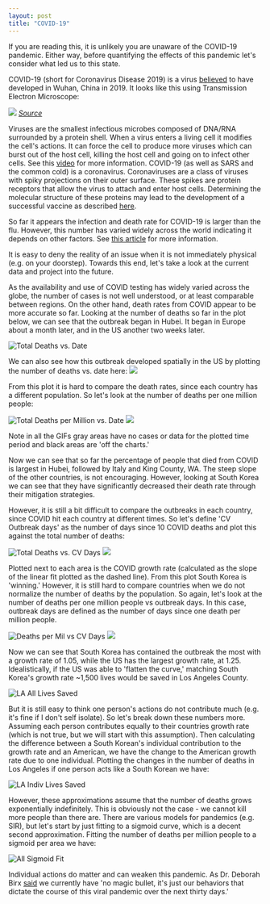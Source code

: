 ```yaml
---
layout: post
title: "COVID-19"
---
```

If you are reading this, it is unlikely you are unaware of the COVID-19 pandemic. Either way, before quantifying the effects of this pandemic let's consider what led us to this state.

COVID-19 (short for Coronavirus Disease 2019) is a virus [believed](https://www.sciencedaily.com/releases/2020/03/200317175442.htm) to have developed in Wuhan, China in 2019. It looks like this using Transmission Electron Microscope:

![](/data/covid_plots/covid_virus.jpg)
*[Source](https://www.flickr.com/photos/niaid/49645120251/in/album-72157712914621487)*

Viruses are the smallest infectious microbes composed of DNA/RNA surrounded by a protein shell. When a virus enters a living cell it modifies the cell's actions. It can force the cell to produce more viruses which can burst out of the host cell, killing the host cell and going on to infect other cells. See this [video](https://www.youtube.com/watch?v=5DGwOJXSxqg) for more information. COVID-19 (as well as SARS and the common cold) is a coronavirus. Coronaviruses are a class of viruses with spiky projections on their outer surface. These spikes are protein receptors that allow the virus to attach and enter host cells. Determining the molecular structure of these proteins may lead to the development of a successful vaccine as described [here](https://www.livescience.com/coronavirus-spike-protein-structure.html).

So far it appears the infection and death rate for COVID-19 is larger than the flu. However, this number has varied widely across the world indicating it depends on other factors. See [this article](https://www.livescience.com/new-coronavirus-compare-with-flu.html) for more information. 

It is easy to deny the reality of an issue when it is not immediately physical (e.g. on your doorstep). Towards this end, let's take a look at the current data and project into the future.

As the availability and use of COVID testing has widely varied across the globe, the number of cases is not well understood, or at least comparable between regions. On the other hand, death rates from COVID appear to be more accurate so far. Looking at the number of deaths so far in the plot below, we can see that the outbreak began in Hubei. It began in Europe about a month later, and in the US another two weeks later.

![Total Deaths vs. Date](/data/covid_plots/total_deaths_unmodified.png)

We can also see how this outbreak developed spatially in the US by plotting the number of deaths vs. date here:
![](https://media.githubusercontent.com/media/tashwoods/tashwoods.github.io/master/data/covid_plots/total_deaths.gif)

From this plot it is hard to compare the death rates, since each country has a different population. So let's look at the number of deaths per one million people:

![Total Deaths per Million vs. Date](/data/covid_plots/total_deaths_per_mil.png)
![](https://media.githubusercontent.com/media/tashwoods/tashwoods.github.io/master/data/covid_plots/deaths_per_mil.gif)

Note in all the GIFs gray areas have no cases or data for the plotted time period and black areas are 'off the charts.'

Now we can see that so far the percentage of people that died from COVID is largest in Hubei, followed by Italy and King County, WA. The steep slope of the other countries, is not encouraging. However, looking at South Korea we can see that they have significantly decreased their death rate through their mitigation strategies.

However, it is still a bit difficult to compare the outbreaks in each country, since COVID hit each country at different times. So let's define 'CV Outbreak days' as the number of days since 10 COVID deaths and plot this against the total number of deaths:

![Total Deaths vs. CV Days](/data/covid_plots/total_deaths_raw_covid_days_log.png)
![](https://media.githubusercontent.com/media/tashwoods/tashwoods.github.io/master/data/covid_plots/total_deaths_cv_days.gif)

Plotted next to each area is the COVID growth rate (calculated as the slope of the linear fit plotted as the dashed line). From this plot South Korea is 'winning.' However, it is still hard to compare countries when we do not normalize the number of deaths by the population. So again, let's look at the number of deaths per one million people vs outbreak days. In this case, outbreak days are defined as the number of days since one death per million people.

![Deaths per Mil vs CV Days](/data/covid_plots/deaths_per_mil_per_mil_covid_days_log.png)
![](https://media.githubusercontent.com/media/tashwoods/tashwoods.github.io/master/data/covid_plots/deaths_per_mil_cv_days.gif)

Now we can see that South Korea has contained the outbreak the most with a growth rate of 1.05, while the US has the largest growth rate, at 1.25. Idealistically, if the US was able to 'flatten the curve,' matching South Korea's growth rate ~1,500 lives would be saved in Los Angeles County.

![LA All Lives Saved](/data/covid_plots/LA_saved_all.png)

But it is still easy to think one person's actions do not contribute much (e.g. it's fine if I don't self isolate). So let's break down these numbers more. Assuming each person contributes equally to their countries growth rate (which is not true, but we will start with this assumption). Then calculating the difference between a South Korean's individual contribution to the growth rate and an American, we have the change to the American growth rate due to one individual. Plotting the changes in the number of deaths in Los Angeles if one person acts like a South Korean we have:

![LA Indiv Lives Saved](/data/covid_plots/LA_saved_indiv.png)

However, these approximations assume that the number of deaths grows exponentially indefinitely. This is obviously not the case - we cannot kill more people than there are. There are various models for pandemics (e.g. SIR), but let's start by just fitting to a sigmoid curve, which is a decent second approximation. Fitting the number of deaths per million people to a sigmoid per area we have:

![All Sigmoid Fit](/data/covid_plots/allsigmoidfit.png)


Individual actions do matter and can weaken this pandemic. As Dr. Deborah Birx [said](https://www.npr.org/2020/03/31/823916343/coronavirus-task-force-set-to-detail-the-data-that-led-to-extension-of-guideline) we currently have 'no magic bullet, it's just our behaviors that dictate the course of this viral pandemic over the next thirty days.' 








